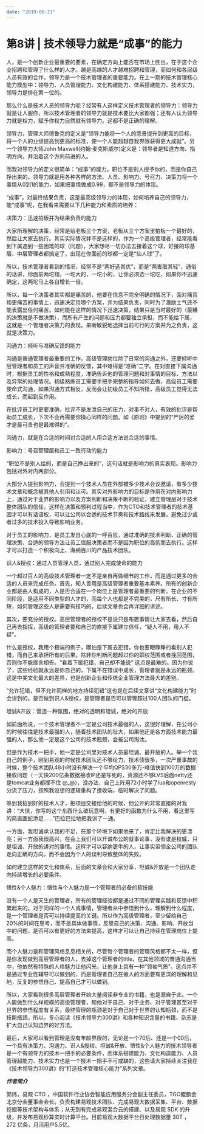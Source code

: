 ```yaml
---
date: "2019-06-23"
---  
```

      
# 第8讲 | 技术领导力就是“成事”的能力
人，是一个创新企业最重要的要素，在确定方向上能否在市场上胜出，在于这个企业招聘和管理了什么样的人才。越是高端的人才越难招聘和管理，而如何和各层级人员有效的合作，领导力是一个技术管理者的重要能力。在上一期的技术管理核心能力模型中：领导力、人员管理能力、文化构建能力、体系搭建能力、技术实力，领导力是排在第一位的。

那么什么是技术人员的领导力呢？经常有人这样定义技术管理者的领导力：领导力就是让人服你，所以技术管理者的领导力就是技术要比大家都强；还有人认为领导力就是权力，赋予你权力自然就有领导力。这都不是正确的理解。

领导力，管理大师德鲁克的定义是“领导力能将一个人的愿景提升到更高的目标，将一个人的业绩提高到更高的标准，使一个人能超越自我界限获得更大成就”。另一个领导力大师John Maxwell\(约翰·麦克斯威尔\)定义是：领导者是知道方向、指明方向，并沿着这个方向前进的人。

而我对领导力的定义很简单：“成事”的能力，职位不是别人授予你的，而是你自己挣出来的。领导力就是用各种各样的方法、人员、影响力、号召力、决策力将一个事情从0到1的能力，如果把事情做成0.99，都不是领导力的体现。

“成事”，对最终结果负责，这是最高级领导力的体现，如何培养自己的领导力，能“成事”呢，在我看来需要以下几种能力和素质的培养：

决策力：迅速拍板并为结果负责的能力

大家所理解的决策，经常是给老板三个方案，老板从三个方案里拍板一个最好的，然后让大家去执行。其实实际情况并不是这样的，作为一个高级管理者，经常能看到下属遇到一些困难的球（问题），大家想尽一切办法去接着这个球，好接的球基层、中层管理者都搞定了，出现在你面前的球都一定是“仙人球”了。

所以，技术管理者看到的情况，经常不是“两好选其优”，而是“两害取其轻”，通俗的话讲，你面前两坨翔，一坨大的，一坨小的，让你必须选一坨吃，如果你不迅速确定，这两坨马上各自增长一倍。

所以，每一个决策者其实都是痛苦的，他要在信息不完全明确的情况下，面对痛苦和更痛苦的事情上，迅速决定用哪个方案，并为结果负责，同时为了激励士气还不能表露出任何痛苦。如何能在这样的情况下迅速决策，结果只是当时最好的（最糟的决策就是不做决策），而所有产生的问题和压力都要独立承担，而不能给下属，这就是一个管理者决策力的表现。果断敏锐地选择当前可行的方案并为之负责，这就是决策力。

沟通力：倾听与准确反馈的能力

沟通是普通管理者最重要的工作，高级管理岗位除了日常的沟通之外，还要倾听中层管理者和员工的声音并准确的反馈，其中难得是“准确”二字。在对直接下属沟通时，根据员工的性格和成熟程度，准确告诉他的管理问题和对事情的目标、方法以及异常的处理情况。初级熟练员工需要手把手完整的指导如何去做，高级员工需要使命式沟通，如果沟通方式相反，反而会让初级员工不知所措，高级员工觉得无法成长，而起到反作用。

在批评员工时更要准确，批评不是发泄自己的压力，对事不对人，有效的批评是帮助员工成长，下次不会再需要你操心同样的问题。如《原则》中提到的“严厉的爱才是最可贵也是最难得的”。

沟通力，就是在合适的时间对合适的人用合适方法说合适的事情。

<!-- [[[read_end]]] -->

影响力：号召管理层和员工一致行动的能力

“职位不是别人给的，而是自己挣出来的”，这句话就是影响力的真实表现。影响力包括对外对内两部分。

大部分人提到影响力，会提到一个技术人员在外部被多少技术会议邀请，有多少技术文章和概念被其他人引用和认可。其实对外影响力的目标是作用在对内影响力上，通过对于业界的影响力以及方案判断和决策不断的验证，建立管理层对于技术整体团队的信任。这样在决策和预判过程当中，作为CTO和技术管理者的技术基因才可以有话语权，可以让公司以合适的技术节奏和技术路线来发展，避免过少或者过多的技术投入导致影响业务。

对于员工的影响力，是员工发自心底的一呼百应，通过准确的技术判断、正确的管理决策、合适的领导方法让员工信服决策者而不是因为职位的高低而去执行。这样才可以打造一个积极向上、海纳百川的产品技术团队。

识人\&授权：通过人员管理人员，通过别人完成使命的能力

一个超过百人的高级技术管理者一定不是亲自再做细节的工作，而是通过更多的合适的人员来完成任务。首先，知人善用是高级管理者重要基本素养。所有的创新企业都是由人构成的，人是否合适在一个岗位上是管理者最重要的判断。在企业的不同阶段，是适用不同类型的人才的，而每个人也都是不完美的，尺有所长、寸有所短，如何管理这些人是需要有技巧的，后续文章也会再详细的讲述。

其次，要充分的授权。高层管理者的授权不是说只是布置事情让大家去看，然后自己再去指挥，高级的管理者要和自己的直接下属建立信任，“疑人不用，用人不疑”。

什么是授权，我用个极端的例子，哪怕是下属去犯错，你也要眼睁睁的看别人犯错，而自己来承担所有的后果。除非你判断问题超过你的职权范围或者挽回范围，否则你不能直言相告。“看着下属犯错，自己却不能说” 这点是最难的。因为你说了，这些经验就永远是你自己的，下属不在错误中成长，管理者就是永远的瓶颈。这是中美文化最大的差异，也是创新企业和传统企业管理方法最大的差别。

“允许犯错，但不允许同样的地方持续犯错”这也是在后续文章讲“文化构建能力”时会讲到的。是否做到识人\&授权，是管理者是否可以管理超过100人团队的门槛。

坦诚\&开放：营造一种氛围，绝对的透明和坦诚，绝对的开放

如前面所说，一个技术管理者不一定是公司技术最强的人，这很好理解，在公司小的时候往往是技术最强的人，随着技术团队的壮大，如果他还是各方面技术能力最强的人，那么他一定是这个公司的技术瓶颈，会被公司淘汰。

但是作为技术一把手，他一定是公司里对技术人员最坦诚、最开放的人。举一个我自己的例子，刚到易观的时候技术团队还不够给力，技术债很多，一次严重事故的时候，整个技术团队48小时没有解决一个平均QPS30多万-峰值快到100万的数据接收问题（一天快200亿条数据接收IP还是写死的，资源还不够LVS后面netty还是tomcat业务都撑不住 \@\_\@），没办法，自己上阵用72小时学了lua和openresty分流了压力，按照我设想的逻辑重构了接收端，临时解决了问题。

等到我招到好的技术人才，把项目交接给他的时候，他公开的非常直接的对我讲：“大侠，你写的这个东西什么破玩意啊，有更好的函数为什么不用，看这里写的简直画蛇添足……”巴拉巴拉地把我训了一通。

一方面，我坦诚承认我的不足，在那个环境下如果他来了，肯定比我解决的更漂亮；另一方面我很高兴，在会上我们可以开诚布公的就事论事，没有谁是权威，只是坦诚、开放的讲对的事情。这样才可以容纳更牛的人，让事实带领全公司的团队走向正确的方向，而不会因为个人的误判导致整体的失败。

如何建立这样的文化和体系，后面的文章会和大家分享，坦诚\&开放是一个团队走向持续增长的必要条件。

悟性\&个人魅力：悟性与个人魅力是一个管理者的必备的软技能

没有一个人是天生的管理者，所有的管理经验都是通过不同的管理实践和反馈中积累起来的。对于同样的一个人或事情，管理者从中参悟到什么，理解到什么程度，是一个管理者是否可以持续提高的关键。所以作为高级管理者，至少留给自己20\%的时间在思考，而不是具体做事情，反思自己的决策、沟通、影响、开放当中的问题，是否可以有更好的方法来提高，这样才可以让自己持续在管理岗位上提高。

而个人魅力是和管理风格息息相关的，尽管每个管理者的管理风格都不太一样，但是你发现做到高层管理者的人，去掉这个管理者的title，在其他领域的普通沟通当中，他依然有特殊的人格魅力让他闪光，让他身上具有一种“领袖气质”。这点并不是通过专业性辅导可以做到的，而是管理者自己在做人的方面要有更深的理解和见地，反复的参悟自己、提高自己才可以做到。

所以，大家看到很多高层管理者开始大量阅读非专业的书籍，也是源自于此。一个人能做到什么样规模的高级管理者，和他对于自己、对于业务、对于管理甚至对于世界的参悟程度有关系，最终管理的瓶颈是对于自己对于世界的认知瓶颈，而不是技能瓶颈。所以，专心阅读《技术领导力300讲》和各种知识含量的书籍、杂志是扩大自己认知边界的好方法。

最后，大家可以看到管理是没有年龄界限的，无论是一个70后、还是一个00后，一个具有决策力、沟通力、识人\&授权、坦诚\&开放、悟性\&个人魅力的技术领导者是一个有领导力的技术一把手的必要条件，而体系搭建能力、文化构造能力、人员管理超能力、技术实力也是一个技术一把手不可或缺的，这些请大家持续关注我在《技术领导力300讲》的“打造技术管理核心能力”系列文章。

_**作者简介**_

郭炜，易观 CTO ，中国软件行业协会智能应用服务分会副主任委员，TGO鲲鹏会北京分会董事会会长。负责构建易观技术团队、完成易观大数据采集、平台、数据挖掘等技术架构与体系；从无到有完成易观混合云的搭建、以及易观 SDK 的升级，并发布易观秒算实时计算平台。目前易观大数据平台日处理数据量 30T ，272 亿条，月活用户5.5亿。